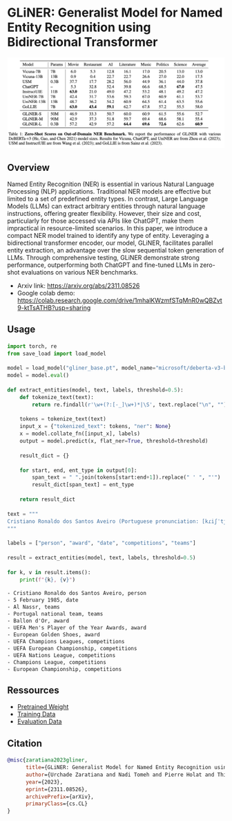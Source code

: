 # GLiNER: Generalist Model for Named Entity Recognition using Bidirectional Transformer

![GLiNER Logo](image.png)

## Overview
Named Entity Recognition (NER) is essential in various Natural Language Processing (NLP) applications. Traditional NER models are effective but limited to a set of predefined entity types. In contrast, Large Language Models (LLMs) can extract arbitrary entities through natural language instructions, offering greater flexibility. However, their size and cost, particularly for those accessed via APIs like ChatGPT, make them impractical in resource-limited scenarios. In this paper, we introduce a compact NER model trained to identify any type of entity. Leveraging a bidirectional transformer encoder, our model, GLiNER, facilitates parallel entity extraction, an advantage over the slow sequential token generation of LLMs. Through comprehensive testing, GLiNER demonstrate strong performance, outperforming both ChatGPT and fine-tuned LLMs in zero-shot evaluations on various NER benchmarks.
- Arxiv link: https://arxiv.org/abs/2311.08526
- Google colab demo: https://colab.research.google.com/drive/1mhalKWzmfSTqMnR0wQBZvt9-ktTsATHB?usp=sharing

## Usage
```python
import torch, re
from save_load import load_model

model = load_model("gliner_base.pt", model_name="microsoft/deberta-v3-base")
model = model.eval()

def extract_entities(model, text, labels, threshold=0.5):
    def tokenize_text(text):
        return re.findall(r'\w+(?:[-_]\w+)*|\S', text.replace("\n", ""))

    tokens = tokenize_text(text)
    input_x = {"tokenized_text": tokens, "ner": None}
    x = model.collate_fn([input_x], labels)
    output = model.predict(x, flat_ner=True, threshold=threshold)

    result_dict = {}

    for start, end, ent_type in output[0]:
        span_text = " ".join(tokens[start:end+1]).replace(" ' ", "'")
        result_dict[span_text] = ent_type

    return result_dict

text = """
Cristiano Ronaldo dos Santos Aveiro (Portuguese pronunciation: [kɾiʃˈtjɐnu ʁɔˈnaldu]; born 5 February 1985) is a Portuguese professional footballer who plays as a forward for and captains both Saudi Pro League club Al Nassr and the Portugal national team. Widely regarded as one of the greatest players of all time, Ronaldo has won five Ballon d'Or awards,[note 3] a record three UEFA Men's Player of the Year Awards, and four European Golden Shoes, the most by a European player. He has won 33 trophies in his career, including seven league titles, five UEFA Champions Leagues, the UEFA European Championship and the UEFA Nations League. Ronaldo holds the records for most appearances (183), goals (140) and assists (42) in the Champions League, goals in the European Championship (14), international goals (128) and international appearances (205). He is one of the few players to have made over 1,200 professional career appearances, the most by an outfield player, and has scored over 850 official senior career goals for club and country, making him the top goalscorer of all time.
"""

labels = ["person", "award", "date", "competitions", "teams"]

result = extract_entities(model, text, labels, threshold=0.5)

for k, v in result.items():
    print(f"{k}, {v}")
```

```
- Cristiano Ronaldo dos Santos Aveiro, person
- 5 February 1985, date
- Al Nassr, teams
- Portugal national team, teams
- Ballon d'Or, award
- UEFA Men's Player of the Year Awards, award
- European Golden Shoes, award
- UEFA Champions Leagues, competitions
- UEFA European Championship, competitions
- UEFA Nations League, competitions
- Champions League, competitions
- European Championship, competitions
```

## Ressources
- [Pretrained Weight](https://drive.google.com/file/d/100aMdyzk5EC6Rl2kzLmLvMKbHz3Btt34/view?usp=sharing)
- [Training Data](https://drive.google.com/file/d/1MKDx73hzm9sFByJMBJhHqEuBeJzW5TsL/view?usp=sharing)
- [Evaluation Data](https://drive.google.com/file/d/1T-5IbocGka35I7X3CE6yKe5N_Xg2lVKT/view)

## Citation
```bibtex
@misc{zaratiana2023gliner,
      title={GLiNER: Generalist Model for Named Entity Recognition using Bidirectional Transformer}, 
      author={Urchade Zaratiana and Nadi Tomeh and Pierre Holat and Thierry Charnois},
      year={2023},
      eprint={2311.08526},
      archivePrefix={arXiv},
      primaryClass={cs.CL}
}
```
